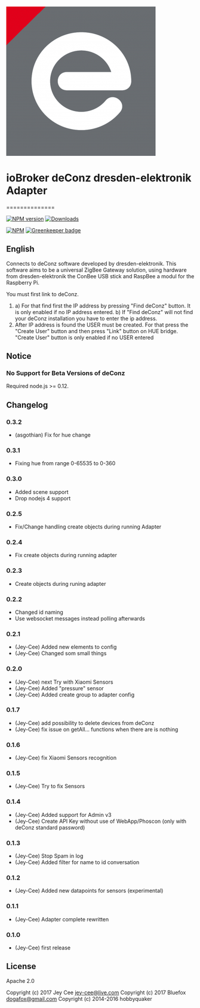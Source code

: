![Logo](admin/deconz.png)
# ioBroker deConz dresden-elektronik Adapter
==============

[![NPM version](http://img.shields.io/npm/v/iobroker.deconz.svg)](https://www.npmjs.com/package/iobroker.deconz)
[![Downloads](https://img.shields.io/npm/dm/iobroker.deconz.svg)](https://www.npmjs.com/package/iobroker.deconz)

[![NPM](https://nodei.co/npm/iobroker.deconz.png?downloads=true)](https://nodei.co/npm/iobroker.deconz/) [![Greenkeeper badge](https://badges.greenkeeper.io/iobroker-community-adapters/ioBroker.deconz.svg)](https://greenkeeper.io/)

English
--------------------
Connects to deConz software developed by dresden-elektronik. This software aims to be a universal ZigBee Gateway solution, using hardware from dresden-elektronik the ConBee USB stick and RaspBee a modul for the Raspberry Pi.


You must first link to deConz.
1.  a) For that find first the IP address by pressing "Find deConz" button. It is only enabled if no IP address entered.
    b) If "Find deConz" will not find your deConz installation you have to enter the ip address.
2. After IP address is found the USER must be created. For that press the "Create User" button and then press "Link" button on HUE bridge. "Create User" button is only enabled if no USER entered

## Notice

### No Support for Beta Versions of deConz

Required node.js >= 0.12.

## Changelog

### 0.3.2
* (asgothian) Fix for hue change 

### 0.3.1
* Fixing hue from range 0-65535 to 0-360


### 0.3.0
* Added scene support
*  Drop nodejs 4 support


### 0.2.5
* Fix/Change handling create objects during running Adapter

### 0.2.4
* Fix create objects during running adapter

### 0.2.3
* Create objects during runing adapter

### 0.2.2
*  Changed id naming
*  Use websocket messages instead polling afterwards

### 0.2.1
* (Jey-Cee) Added new elements to config
* (Jey-Cee) Changed som small things

### 0.2.0
* (Jey-Cee) next Try with Xiaomi Sensors
* (Jey-Cee) Added "pressure" sensor
* (Jey-Cee) Added create group to adapter config

### 0.1.7

* (Jey-Cee) add possibility to delete devices from deConz
* (Jey-Cee) fix issue on getAll... functions when there are is nothing

### 0.1.6

* (Jey-Cee) fix Xiaomi Sensors recognition

### 0.1.5

* (Jey-Cee) Try to fix Sensors

### 0.1.4

* (Jey-Cee) Added support for Admin v3
* (Jey-Cee) Create API Key without use of WebApp/Phoscon (only with deConz standard password)

### 0.1.3

* (Jey-Cee) Stop Spam in log
* (Jey-Cee) Added filter for name to id conversation

### 0.1.2

* (Jey-Cee) Added new datapoints for sensors (experimental)

### 0.1.1

* (Jey-Cee) Adapter complete rewritten

### 0.1.0

* (Jey-Cee) first release

## License

Apache 2.0

Copyright (c) 2017 Jey Cee <jey-cee@live.com>
Copyright (c) 2017 Bluefox <dogafox@gmail.com>
Copyright (c) 2014-2016 hobbyquaker


